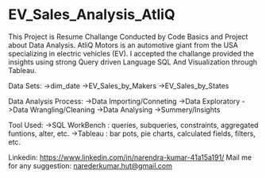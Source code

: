 # EV_Sales_Analysis_AtliQ
This Project is Resume Challange Conducted by Code Basics and Project about Data Analysis. AtliQ Motors is an automotive giant from the USA specializing in electric vehicles (EV). I accepted the challange provided the insights using strong Query driven Language SQL And Visualization through Tableau.


Data Sets:
->dim_date
->EV_Sales_by_Makers
->EV_Sales_by_States

Data Analysis Process:
->Data Importing/Conneting
->Data Exploratory
->Data Wrangling/Cleaning
->Data Analysing
->Summery/Insights


Tool Used:
->SQL WorkBench : queries, subqueries, constraints, aggregated funtions, alter, etc.
->Tableau : bar pots, pie charts, calculated fields, filters, etc.

Linkedin: https://www.linkedin.com/in/narendra-kumar-41a15a191/
Mail me for any suggestion: narederkumar.hut@gmail.com
